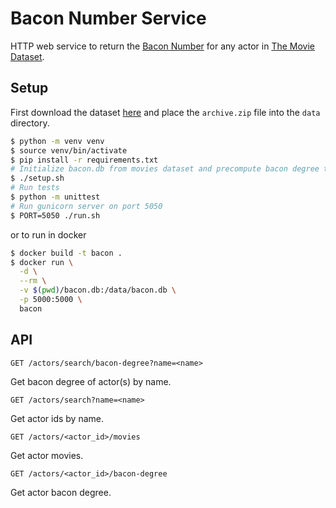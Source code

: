 # Bacon Number Service

HTTP web service to return the [Bacon Number]() for any actor in [The Movie Dataset]().

## Setup

First download the dataset [here](https://www.kaggle.com/rounakbanik/the-movies-dataset) and place the `archive.zip` file into the `data` directory.

```bash
$ python -m venv venv
$ source venv/bin/activate
$ pip install -r requirements.txt
# Initialize bacon.db from movies dataset and precompute bacon degree table
$ ./setup.sh
# Run tests
$ python -m unittest
# Run gunicorn server on port 5050
$ PORT=5050 ./run.sh
```

or to run in docker

```bash
$ docker build -t bacon .
$ docker run \
  -d \
  --rm \
  -v $(pwd)/bacon.db:/data/bacon.db \
  -p 5000:5000 \
  bacon
```

## API

```
GET /actors/search/bacon-degree?name=<name>
```

Get bacon degree of actor(s) by name.


```
GET /actors/search?name=<name>
````

Get actor ids by name.

```
GET /actors/<actor_id>/movies
```

Get actor movies.

```
GET /actors/<actor_id>/bacon-degree
```

 Get actor bacon degree.
